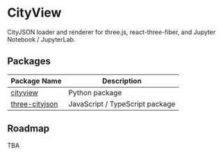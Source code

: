 # CityView

CityJSON loader and renderer for three.js, react-three-fiber, and Jupyter Notebook / JupyterLab.

## Packages

|  Package Name  | Description |
|----------------|-------------|
| [cityview](https://github.com/ozekik/cityview) | Python package |
| [three-cityjson](https://github.com/ozekik/cityview/tree/master/packages/three-cityjson) | JavaScript / TypeScript package |

## Roadmap

TBA
